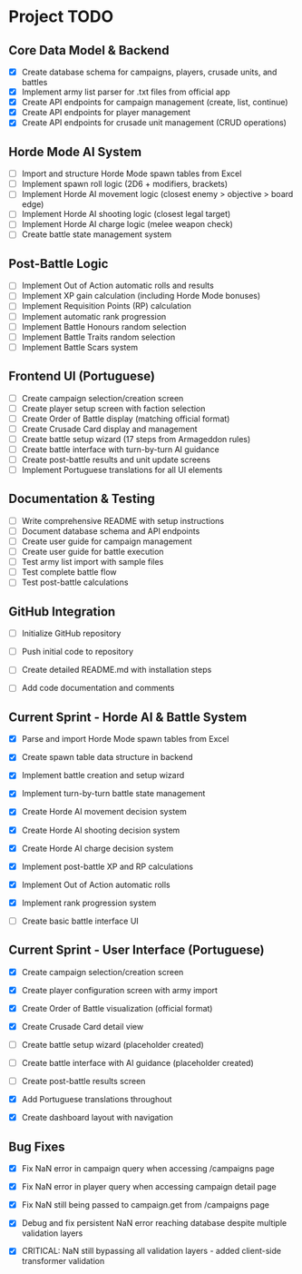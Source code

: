 # Project TODO

## Core Data Model & Backend
- [x] Create database schema for campaigns, players, crusade units, and battles
- [x] Implement army list parser for .txt files from official app
- [x] Create API endpoints for campaign management (create, list, continue)
- [x] Create API endpoints for player management
- [x] Create API endpoints for crusade unit management (CRUD operations)

## Horde Mode AI System
- [ ] Import and structure Horde Mode spawn tables from Excel
- [ ] Implement spawn roll logic (2D6 + modifiers, brackets)
- [ ] Implement Horde AI movement logic (closest enemy > objective > board edge)
- [ ] Implement Horde AI shooting logic (closest legal target)
- [ ] Implement Horde AI charge logic (melee weapon check)
- [ ] Create battle state management system

## Post-Battle Logic
- [ ] Implement Out of Action automatic rolls and results
- [ ] Implement XP gain calculation (including Horde Mode bonuses)
- [ ] Implement Requisition Points (RP) calculation
- [ ] Implement automatic rank progression
- [ ] Implement Battle Honours random selection
- [ ] Implement Battle Traits random selection
- [ ] Implement Battle Scars system

## Frontend UI (Portuguese)
- [ ] Create campaign selection/creation screen
- [ ] Create player setup screen with faction selection
- [ ] Create Order of Battle display (matching official format)
- [ ] Create Crusade Card display and management
- [ ] Create battle setup wizard (17 steps from Armageddon rules)
- [ ] Create battle interface with turn-by-turn AI guidance
- [ ] Create post-battle results and unit update screens
- [ ] Implement Portuguese translations for all UI elements

## Documentation & Testing
- [ ] Write comprehensive README with setup instructions
- [ ] Document database schema and API endpoints
- [ ] Create user guide for campaign management
- [ ] Create user guide for battle execution
- [ ] Test army list import with sample files
- [ ] Test complete battle flow
- [ ] Test post-battle calculations

## GitHub Integration
- [ ] Initialize GitHub repository
- [ ] Push initial code to repository
- [ ] Create detailed README.md with installation steps
- [ ] Add code documentation and comments




## Current Sprint - Horde AI & Battle System
- [x] Parse and import Horde Mode spawn tables from Excel
- [x] Create spawn table data structure in backend
- [x] Implement battle creation and setup wizard
- [x] Implement turn-by-turn battle state management
- [x] Create Horde AI movement decision system
- [x] Create Horde AI shooting decision system
- [x] Create Horde AI charge decision system
- [x] Implement post-battle XP and RP calculations
- [x] Implement Out of Action automatic rolls
- [x] Implement rank progression system
- [ ] Create basic battle interface UI




## Current Sprint - User Interface (Portuguese)
- [x] Create campaign selection/creation screen
- [x] Create player configuration screen with army import
- [x] Create Order of Battle visualization (official format)
- [x] Create Crusade Card detail view
- [ ] Create battle setup wizard (placeholder created)
- [ ] Create battle interface with AI guidance (placeholder created)
- [ ] Create post-battle results screen
- [x] Add Portuguese translations throughout
- [x] Create dashboard layout with navigation




## Bug Fixes
- [x] Fix NaN error in campaign query when accessing /campaigns page


- [x] Fix NaN error in player query when accessing campaign detail page


- [x] Fix NaN still being passed to campaign.get from /campaigns page


- [x] Debug and fix persistent NaN error reaching database despite multiple validation layers


- [x] CRITICAL: NaN still bypassing all validation layers - added client-side transformer validation

